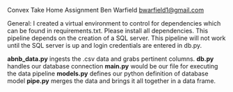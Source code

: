 Convex Take Home Assignment
Ben Warfield
bwarfield1@gmail.com


General:
I created a virtual environment to control for dependencies which can be found in requirements.txt.  Please install all dependencies.  This pipeline depends on the creation of a SQL server.  This pipeline will not work until the SQL server is up and login credentials are entered in db.py.

**abnb_data.py** ingests the .csv data and grabs pertinent columns.
**db.py** handles our database connection
**main.py** would be our file for executing the data pipeline
**models.py** defines our python definition of database model
**pipe.py** merges the data and brings it all together in a data frame.